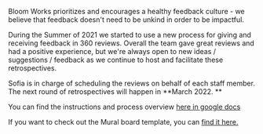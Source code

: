 Bloom Works prioritizes and encourages a healthy feedback culture - we believe that feedback doesn't need to be unkind in order to be impactful. 

During the Summer of 2021 we started to use a new process for giving and receiving feedback in 360 reviews. Overall the team gave great reviews and had a positive experience, but we're always open to new ideas / suggestions / feedback as we continue to host and facilitate these retrospectives. 

Sofia is in charge of scheduling the reviews on behalf of each staff member. The next round of retrospectives will happen in **March 2022. **

You can find the instructions and process overview [here in google docs](https://docs.google.com/document/d/1H_me8fdIlzEiwsbVH0xrOMNetAUMeXHwvRwmnQNrE9c/edit?usp=sharing)

If you want to check out the Mural board template, you can [find it here.](https://app.mural.co/invitation/mural/bloom5049/1628530088828?sender=u27af91184e50b19285792402&key=ccb4e242-a7fa-4c9e-92a1-202a6057a61f)
